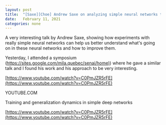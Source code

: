 ```yaml
---
layout: post
title:  "[Saxe][Choe] Andrew Saxe on analyzing simple neural networks to understand neural networks better"
date:   February 11, 2021
categories: none
---
```


A very interesting talk by Andrew Saxe, showing how experiments with really simple neural networks can help us better understand what's going on in these neural networks and how to improve them. 

Yesterday, I attended a symposium ([https://sites.google.com/mila.quebec/senai/home)](https://sites.google.com/mila.quebec/senai/home)) where he gave a similar talk and I found his work and his approach to be very interesting.

[https://www.youtube.com/watch?v=C0PmJZR5rFE](https://www.youtube.com/watch?v=C0PmJZR5rFE)






YOUTUBE.COM




Training and generalization dynamics in simple deep networks





[https://www.youtube.com/watch?v=C0PmJZR5rFE](https://www.youtube.com/watch?v=C0PmJZR5rFE)



 

